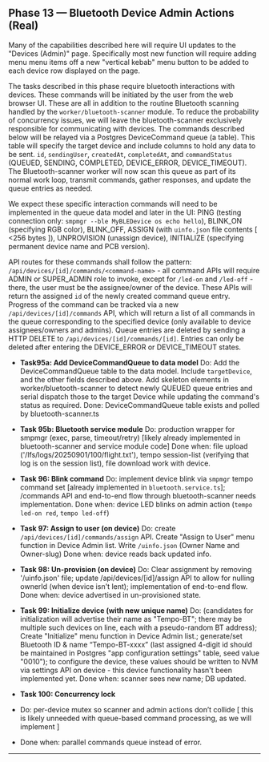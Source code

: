 ## Phase 13 — Bluetooth Device Admin Actions (Real)

Many of the capabilities described here will require UI updates to the "Devices (Admin)" page.  Specifically most new function will require adding menu menu items off a new "vertical kebab" menu button to be added to each device row displayed on the page.

The tasks described in this phase require bluetooth interactions with devices.  These commands will be initiated by the user from the web browser UI. These are all in addition to the routine Bluetooth scanning handled by the `worker/bluetooth-scanner` module.  To reduce the probability of concurrency issues, we will leave the bluetooth-scanner exclusively responsible for communicating with  devices.  The commands described below will be relayed via a Postgres DeviceCommand queue (a table). This table will specify the target device and include columns to hold any data to be sent. `id`, `sendingUser`, `createdAt`, `completedAt`, and `commandStatus` (QUEUED, SENDING, COMPLETED, DEVICE_ERROR, DEVICE_TIMEOUT).  The Bluetooth-scanner worker will now scan this queue as part of its normal work loop, transmit commands, gather responses, and update the queue entries as needed.

We expect these specific interaction commands will need to be implemented in the queue data model and later in the UI: PING (testing connection only: `smpmgr --ble MyBLEDevice os echo hello`), BLINK_ON (specifying RGB color), BLINK_OFF, ASSIGN (with `uinfo.json` file contents [ <256 bytes ]), UNPROVISION (unassign device), INITIALIZE (specifying permanent device name and PCB version).

API routes for these commands shall follow the pattern: `/api/devices/[id]/commands/<command-name>` - all command APIs will require ADMIN or SUPER_ADMIN role to invoke, except for `/led-on` and `/led-off` - there, the user must be the assignee/owner of the device.  These APIs will return the assigned `id` of the newly created command queue entry.  Progress of the command can be tracked via a new `/api/devices/[id]/commands` API, which will return a list of all commands in the queue corresponding to the specified device (only available to device assignees/owners and admins). Queue entries are deleted by sending a HTTP DELETE to `/api/devices/[id]/commands/[id]`. Entries can only be deleted after entering the DEVICE_ERROR or DEVICE_TIMEOUT states.

- **Task95a: Add DeviceCommandQueue to data model**
Do: Add the DeviceCommandQueue table to the data model. Include `targetDevice`, and the other fields described above. Add skeleton elements in worker/bluetooth-scanner to detect newly QUEUED queue entries and serial dispatch those to the target Device while updating the command's status as required.
Done: DeviceCommandQueue table exists and polled by bluetooth-scanner.ts

- **Task 95b: Bluetooth service module**
Do: production wrapper for smpmgr (exec, parse, timeout/retry) [likely already implemented in bluetooth-scanner and service module code]
Done when: file upload ('/lfs/logs/20250901/100/flight.txt'), tempo session-list (verifying that log is on the session list), file download work with device.

- **Task 96: Blink command**
Do: implement device blink via `smpmgr` tempo command set [already implemented in `bluetooth.service.ts`]; /commands API and end-to-end flow through bluetooth-scanner needs implementation.
Done when: device LED blinks on admin action (`tempo led-on red`, `tempo led-off`)

- **Task 97: Assign to user (on device)**
Do: create `/api/devices/[id]/commands/assign` API. Create "Assign to User" menu function in Device Admin list. Write `/uinfo.json` (Owner Name and Owner-slug)
Done when: device reads back updated info.

- **Task 98: Un-provision (on device)**
Do: Clear assignment by removing '/uinfo.json' file; update /api/devices/[id]/assign API to allow for nulling ownerId (when device isn't lent); implementation of end-to-end flow.
Done when: device advertised in un-provisioned state.

- **Task 99: Initialize device (with new unique name)**
Do: (candidates for initialization will advertise their name as "Tempo-BT";  there may be multiple such devices on line, each with a pseudo-random BT address); Create "Initialize" menu function in Device Admin list.; generate/set Bluetooth ID & name “Tempo-BT-xxxx” (last assigned 4-digit id should be maintained in Postgres "app configuration settings" table, seed value "0010"); to configure the device, these values should be written to NVM via settings API on device - this device functionality hasn't been implemented yet.
Done when: scanner sees new name; DB updated.

- **Task 100: Concurrency lock**
- Do: per-device mutex so scanner and admin actions don’t collide [ this is likely unneeded with queue-based command processing, as we will implement ]
- Done when: parallel commands queue instead of error.

---